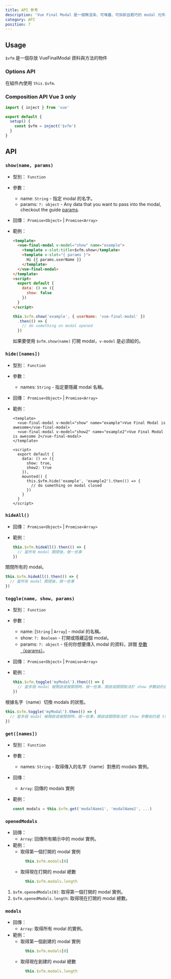```yaml
---
title: API 參考
description: 'Vue Final Modal 是一個無渲染、可堆疊、可拆卸且輕巧的 modal 元件。'
category: API
position: 7
---
```

## Usage

<alert>`$vfm` 是一個存放 VueFinalModal 資料與方法的物件</alert>

### **Options API**

在組件內使用 `this.$vfm`.

### **Composition API** <badge>Vue 3 only</badge>

```js
import { inject } from 'vue'

export default {
  setup() {
    const $vfm = inject('$vfm')
  }
}
```
## API

### `show(name, params)`

- 型別： `Function`
- 參數：
  - name: `String` - 指定 modal 的名字。
  - params: `?: object` - Any data that you want to pass into the modal, checkout the guide [params](/zh-Hant/guide/params).
- 回傳： `Promise<Object>` | `Promise<Array>`
- 範例：

  <v-api-show class="mb-4"></v-api-show>

  <sfc-view>

  ```html
  <template>
    <vue-final-modal v-model="show" name="example">
      <template v-slot:title>$vfm.show</template>
      <template v-slot="{ params }">
        Hi {{ params.userName }}
      </template>
    </vue-final-modal>
  </template>
  <script>
    export default {
      data: () => ({
        show: false
      })
    }
  </script>
  ```

  ```js
  this.$vfm.show('example', { userName: 'vue-final-modal' })
    .then(() => {
      // do something on modal opened
    })
  ```

  </sfc-view>

  <alert>如果要使用 `$vfm.show(name)` 打開 modal，`v-model` 是必須給的。</alert>

### `hide([names])`

- 型別： `Function`
- 參數：
  - names: `String` - 指定要隱藏 modal 名稱。
- 回傳： `Promise<Object>` | `Promise<Array>`
- 範例：

  <sfc-view>

  ```vue
  <template>
    <vue-final-modal v-model="show" name="example">Vue Final Modal is awesome</vue-final-modal>
    <vue-final-modal v-model="show2" name="example2">Vue Final Modal is awesome 2</vue-final-modal>
  </template>
  ```

  ```vue
  <script>
    export default {
      data: () => ({
        show: true,
        show2: true
      }),
      mounted() {
        this.$vfm.hide('example', 'example2').then(() => {
          // do something on modal closed
        })
      }
    }
  </script>
  ```

  </sfc-view>

### `hideAll()`

- 回傳： `Promise<Object>` | `Promise<Array>`
- 範例：

  ```js
  this.$vfm.hideAll().then(() => {
    // 當所有 modal 關閉後，做一些事
  })
  ```

關閉所有的 modal。

```js
this.$vfm.hideAll().then(() => {
  // 當所有 modal 關閉後，做一些事
})
```

### `toggle(name, show, params)`

- 型別： `Function`
- 參數：
  - name: [`String` | `Array`] - modal 的名稱。
  - show: `?: Boolean` - 打開或隱藏這個 modal。
  - params: `?: object` - 任何你想要傳入 modal 的資料，詳閱 [參數（params）](/zh-Hant/guide/params)。
- 回傳： `Promise<Object>` | `Promise<Array>`
- 範例：

  ```js
  this.$vfm.toggle('myModal').then(() => {
    // 當多個 modal 被開啟或被關閉時，做一些事，開啟或關閉取決於 show 參數給的是 true 或 false
  })
  ```

根據名字（name）切換 modals 的狀態。

```js
this.$vfm.toggle('myModal').then(() => {
  // 當多個 modal 被開啟或被關閉時，做一些事，開啟或關閉取決於 show 參數給的是 true 或 false
})
```

### `get([names])`

- 型別： `Function`
- 參數：
  - names: `String` - 取得傳入的名字（name）對應的 modals 實例。
- 回傳：
  - `Array`: 回傳的 modals 實例
- 範例：

  ```js
  const modals = this.$vfm.get('modalName1', 'modalName2', ...)
  ```

### `openedModals`

- 回傳：
  - `Array`: 回傳所有顯示中的 modal 實例。
- 範例：
  - 取得第一個打開的 modal 實例
    ```js
      this.$vfm.modals[0]
    ```
  - 取得現在打開的 modal 總數
    ```js
      this.$vfm.modals.length
    ```

1. `$vfm.openedModals[0]`: 取得第一個打開的 modal 實例。
2. `$vfm.openedModals.length`: 取得現在打開的 modal 總數。

### `modals`

- 回傳：
  - `Array`: 取得所有 modal 的實例。
- 範例：
  - 取得第一個創建的 modal 實例
    ```js
      this.$vfm.modals[0]
    ```
  - 取得現在創建的 modal 總數
    ```js
      this.$vfm.modals.length
    ```
